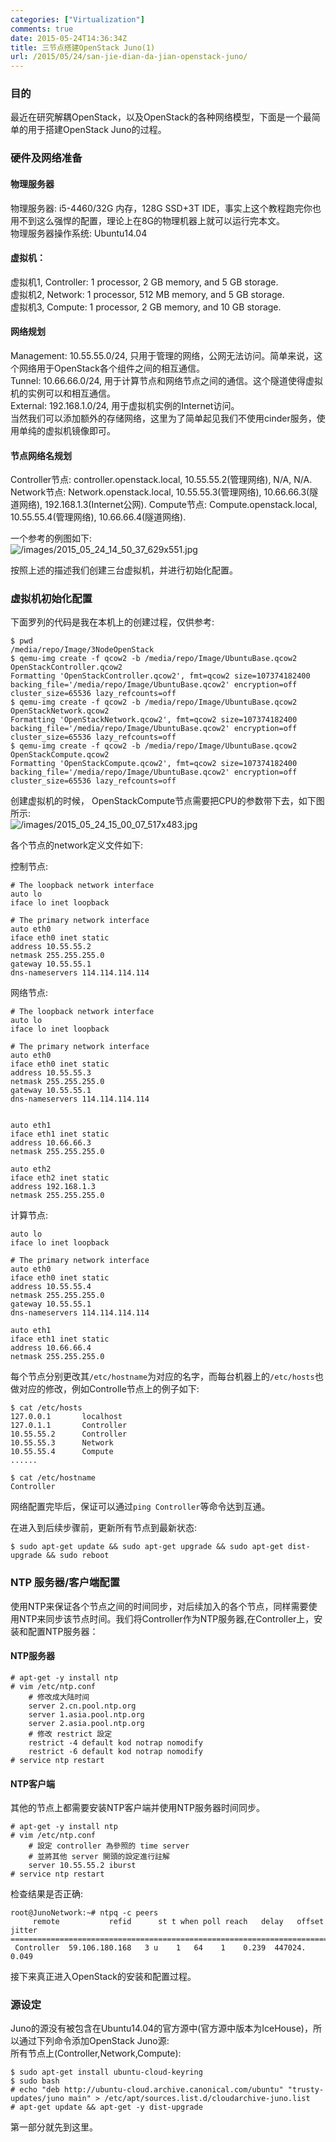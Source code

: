 ```yaml
---
categories: ["Virtualization"]
comments: true
date: 2015-05-24T14:36:34Z
title: 三节点搭建OpenStack Juno(1)
url: /2015/05/24/san-jie-dian-da-jian-openstack-juno/
---
```


### 目的
最近在研究解耦OpenStack，以及OpenStack的各种网络模型，下面是一个最简单的用于搭建OpenStack Juno的过程。     

### 硬件及网络准备
#### 物理服务器
物理服务器:  i5-4460/32G 内存，128G SSD+3T IDE，事实上这个教程跑完你也用不到这么强悍的配置，理论上在8G的物理机器上就可以运行完本文。    
物理服务器操作系统: Ubuntu14.04    
#### 虚拟机：     
虚拟机1, Controller: 1 processor, 2 GB memory, and 5 GB storage.    
虚拟机2, Network: 1 processor, 512 MB memory, and 5 GB storage.    
虚拟机3, Compute: 1 processor, 2 GB memory, and 10 GB storage.    
#### 网络规划
Management: 10.55.55.0/24, 只用于管理的网络，公网无法访问。简单来说，这个网络用于OpenStack各个组件之间的相互通信。        
Tunnel: 10.66.66.0/24, 用于计算节点和网络节点之间的通信。这个隧道使得虚拟机的实例可以和相互通信。    
External: 192.168.1.0/24, 用于虚拟机实例的Internet访问。   
当然我们可以添加额外的存储网络，这里为了简单起见我们不使用cinder服务，使用单纯的虚拟机镜像即可。      
#### 节点网络名规划
Controller节点:    controller.openstack.local, 10.55.55.2(管理网络), N/A, N/A.    
Network节点:    Network.openstack.local, 10.55.55.3(管理网络), 10.66.66.3(隧道网络), 192.168.1.3(Internet公网).
Compute节点:    Compute.openstack.local, 10.55.55.4(管理网络), 10.66.66.4(隧道网络).       

一个参考的例图如下:    
![/images/2015_05_24_14_50_37_629x551.jpg](/images/2015_05_24_14_50_37_629x551.jpg)    

按照上述的描述我们创建三台虚拟机，并进行初始化配置。     

### 虚拟机初始化配置
下面罗列的代码是我在本机上的创建过程，仅供参考:    

```
$ pwd
/media/repo/Image/3NodeOpenStack
$ qemu-img create -f qcow2 -b /media/repo/Image/UbuntuBase.qcow2 OpenStackController.qcow2
Formatting 'OpenStackController.qcow2', fmt=qcow2 size=107374182400 backing_file='/media/repo/Image/UbuntuBase.qcow2' encryption=off cluster_size=65536 lazy_refcounts=off 
$ qemu-img create -f qcow2 -b /media/repo/Image/UbuntuBase.qcow2 OpenStackNetwork.qcow2
Formatting 'OpenStackNetwork.qcow2', fmt=qcow2 size=107374182400 backing_file='/media/repo/Image/UbuntuBase.qcow2' encryption=off cluster_size=65536 lazy_refcounts=off 
$ qemu-img create -f qcow2 -b /media/repo/Image/UbuntuBase.qcow2 OpenStackCompute.qcow2
Formatting 'OpenStackCompute.qcow2', fmt=qcow2 size=107374182400 backing_file='/media/repo/Image/UbuntuBase.qcow2' encryption=off cluster_size=65536 lazy_refcounts=off 

```

创建虚拟机的时候， OpenStackCompute节点需要把CPU的参数带下去，如下图所示:    
![/images/2015_05_24_15_00_07_517x483.jpg](/images/2015_05_24_15_00_07_517x483.jpg)    

各个节点的network定义文件如下:     

控制节点:    

```
# The loopback network interface
auto lo
iface lo inet loopback

# The primary network interface
auto eth0
iface eth0 inet static
address 10.55.55.2
netmask 255.255.255.0
gateway 10.55.55.1
dns-nameservers 114.114.114.114
```

网络节点:    

```
# The loopback network interface
auto lo
iface lo inet loopback

# The primary network interface
auto eth0
iface eth0 inet static
address 10.55.55.3
netmask 255.255.255.0
gateway 10.55.55.1
dns-nameservers 114.114.114.114


auto eth1
iface eth1 inet static
address 10.66.66.3
netmask 255.255.255.0

auto eth2
iface eth2 inet static
address 192.168.1.3
netmask 255.255.255.0
```

计算节点:    

```
auto lo
iface lo inet loopback

# The primary network interface
auto eth0
iface eth0 inet static
address 10.55.55.4
netmask 255.255.255.0
gateway 10.55.55.1
dns-nameservers 114.114.114.114

auto eth1
iface eth1 inet static
address 10.66.66.4
netmask 255.255.255.0

```

每个节点分别更改其`/etc/hostname`为对应的名字，而每台机器上的`/etc/hosts`也做对应的修改，例如Controlle节点上的例子如下:     
```
$ cat /etc/hosts
127.0.0.1       localhost
127.0.1.1       Controller
10.55.55.2      Controller
10.55.55.3      Network
10.55.55.4      Compute
......

$ cat /etc/hostname
Controller

```
网络配置完毕后，保证可以通过`ping Controller`等命令达到互通。    

在进入到后续步骤前，更新所有节点到最新状态:     

```
$ sudo apt-get update && sudo apt-get upgrade && sudo apt-get dist-upgrade && sudo reboot
```

### NTP 服务器/客户端配置

使用NTP来保证各个节点之间的时间同步，对后续加入的各个节点，同样需要使用NTP来同步该节点时间。我们将Controller作为NTP服务器,在Controller上，安装和配置NTP服务器：

#### NTP服务器
	
```
# apt-get -y install ntp
# vim /etc/ntp.conf
    # 修改成大陆时间
    server 2.cn.pool.ntp.org
    server 1.asia.pool.ntp.org
    server 2.asia.pool.ntp.org
    # 修改 restrict 設定
    restrict -4 default kod notrap nomodify
    restrict -6 default kod notrap nomodify
# service ntp restart
```

#### NTP客户端

其他的节点上都需要安装NTP客户端并使用NTP服务器时间同步。
	

```
# apt-get -y install ntp
# vim /etc/ntp.conf
    # 設定 controller 為參照的 time server
    # 並將其他 server 開頭的設定進行註解
    server 10.55.55.2 iburst
# service ntp restart
```

检查结果是否正确:

```
root@JunoNetwork:~# ntpq -c peers
     remote           refid      st t when poll reach   delay   offset  jitter
==============================================================================
 Controller  59.106.180.168   3 u    1   64    1    0.239  447024.   0.049
```

接下来真正进入OpenStack的安装和配置过程。

### 源设定
Juno的源没有被包含在Ubuntu14.04的官方源中(官方源中版本为IceHouse)，所以通过下列命令添加OpenStack Juno源:     
所有节点上(Controller,Network,Compute):    

```
$ sudo apt-get install ubuntu-cloud-keyring
$ sudo bash
# echo "deb http://ubuntu-cloud.archive.canonical.com/ubuntu" "trusty-updates/juno main" > /etc/apt/sources.list.d/cloudarchive-juno.list
# apt-get update && apt-get -y dist-upgrade
```

第一部分就先到这里。


